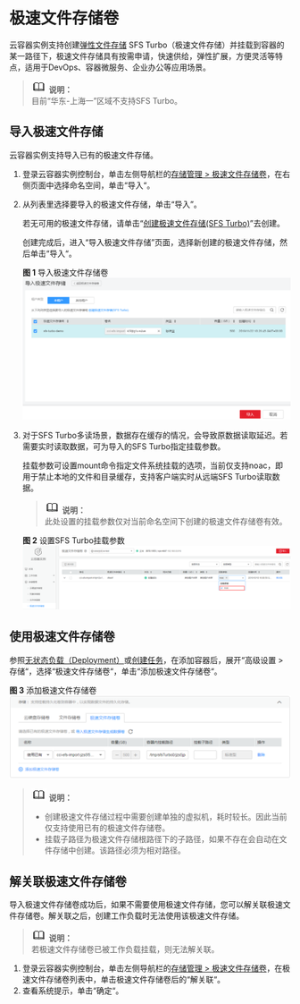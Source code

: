 # 极速文件存储卷<a name="cci_01_0069"></a>

云容器实例支持创建[弹性文件存储](https://www.huaweicloud.com/product/sfs.html)  SFS Turbo（极速文件存储）并挂载到容器的某一路径下，极速文件存储具有按需申请，快速供给，弹性扩展，方便灵活等特点，适用于DevOps、容器微服务、企业办公等应用场景。

>![](public_sys-resources/icon-note.gif) **说明：**   
>目前“华东-上海一”区域不支持SFS Turbo。  

## 导入极速文件存储<a name="section3772919163412"></a>

云容器实例支持导入已有的极速文件存储。

1.  登录云容器实例控制台，单击左侧导航栏的[存储管理 \> 极速文件存储卷](https://console.huaweicloud.com/cci/#/app/storage/efs/list)，在右侧页面中选择命名空间，单击“导入“。
2.  从列表里选择要导入的极速文件存储，单击“导入”。

    若无可用的极速文件存储，请单击“[创建极速文件存储\(SFS Turbo\)](https://storage.huaweicloud.com/sfs/?region=cn-north-1#/sfsnew/manager/list)”去创建。

    创建完成后，进入“导入极速文件存储”页面，选择新创建的极速文件存储，然后单击“导入“。

    **图 1**  导入极速文件存储卷<a name="fig740872143111"></a>  
    ![](figures/导入极速文件存储卷.png "导入极速文件存储卷")

3.  对于SFS Turbo多读场景，数据存在缓存的情况，会导致原数据读取延迟。若需要实时读取数据，可为导入的SFS Turbo指定挂载参数。

    挂载参数可设置mount命令指定文件系统挂载的选项，当前仅支持noac，即用于禁止本地的文件和目录缓存，支持客户端实时从远端SFS Turbo读取数据。

    >![](public_sys-resources/icon-note.gif) **说明：**   
    >此处设置的挂载参数仅对当前命名空间下创建的极速文件存储卷有效。  

    **图 2**  设置SFS Turbo挂载参数<a name="fig989161934715"></a>  
    ![](figures/设置SFS-Turbo挂载参数.png "设置SFS-Turbo挂载参数")


## 使用极速文件存储卷<a name="section117841613164112"></a>

参照[无状态负载（Deployment）](无状态负载（Deployment）.md)或[创建任务](任务（Job）.md#section1754218181551)，在添加容器后，展开“高级设置 \> 存储“，选择“极速文件存储卷“，单击“添加极速文件存储卷“。

**图 3**  添加极速文件存储卷<a name="fig203931342144218"></a>  
![](figures/添加极速文件存储卷.png "添加极速文件存储卷")

>![](public_sys-resources/icon-note.gif) **说明：**   
>-   创建极速文件存储过程中需要创建单独的虚拟机，耗时较长。因此当前仅支持使用已有的极速文件存储卷。  
>-   挂载子路径为极速文件存储根路径下的子路径，如果不存在会自动在文件存储中创建。该路径必须为相对路径。  

## 解关联极速文件存储卷<a name="section3772319183413"></a>

导入极速文件存储卷成功后，如果不需要使用极速文件存储，您可以解关联极速文件存储卷。解关联之后，创建工作负载时无法使用该极速文件存储。

>![](public_sys-resources/icon-note.gif) **说明：**   
>若极速文件存储卷已被工作负载挂载，则无法解关联。  

1.  登录云容器实例控制台，单击左侧导航栏的[存储管理 \> 极速文件存储卷](https://console.huaweicloud.com/cci/#/app/storage/efs/list)，在极速文件存储卷列表中，单击极速文件存储卷后的“解关联“。
2.  查看系统提示，单击“确定“。

